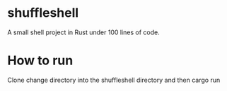 # shuffleshell
A small shell project in Rust under 100 lines of code.   

# How to run 
Clone change directory into the shuffleshell directory and then cargo run 
